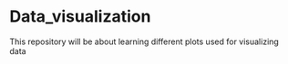 # Data_visualization
This repository will be about learning different plots used for visualizing data
